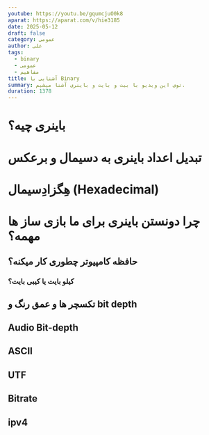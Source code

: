 ```yaml
---
youtube: https://youtu.be/gqumcjuO0k8
aparat: https://aparat.com/v/hie3185
date: 2025-05-12
draft: false
category: عمومی
author: علی
tags:
  - binary
  - عمومی
  - مفاهیم
title: آشنایی با Binary
summary: توی این ویدیو با بیت و بایت و باینری آشنا میشیم.
duration: 1378
---
```

# باینری چیه؟
# تبدیل اعداد باینری به دسیمال و برعکس
# هِگزادِسیمال (Hexadecimal)
# چرا دونستن باینری برای ما بازی ساز ها مهمه؟
##  حافظه کامپیوتر چطوری کار میکنه؟
### کیلو بایت یا کیبی بایت؟
## تکسچر ها و عمق رنگ و bit depth
## Audio Bit-depth
## ASCII
## UTF
## Bitrate
## ipv4
